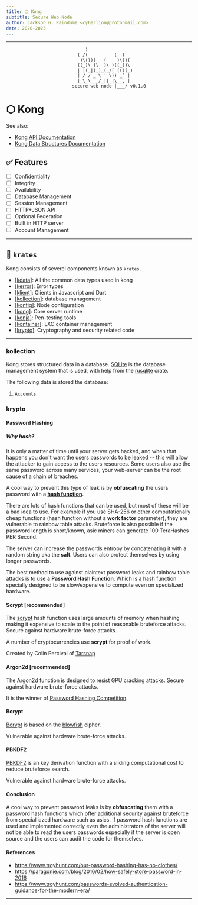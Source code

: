 ```yaml
---
title: ⬡ Kong
subtitle: Secure Web Node
author: Jackson G. Kaindume <cy6erlion@protonmail.com>
date: 2020-2023
...
```

---


``` text
                              )                 
                           ( /(          (  (   
                            )\())(   (    )\))(  
                           ((_)\ )\  )\ )((_))\  
                           | |(_|(_)_(_/( (()(_) 
                           | / / _ \ ' \)) _` |  
                           |_\_\___/_||_|\__, |  
                         secure web node |___/ v0.1.0
```

# ⬡ Kong

See also:

- [Kong API Documentation](./api.html)
- [Kong Data Structures Documentation](./data.html)

## ✅ Features

- [ ] Confidentiality
- [ ] Integrity
- [ ] Availability
- [ ] Database Management
- [ ] Session Management
- [ ] HTTP+JSON API
- [ ] Optional Federation
- [ ] Built in HTTP server
- [ ] Account Management

___

## 🧩 `krates`

Kong consists of severel components known as `krates`.

- [[kdata]](data.html): All the common data types used in kong
- [[kerror]](#kerror): Error types
- [[klient]](#klient): Clients in Javascript and Dart
- [[kollection]](#kollection): database management
- [[konfig]](#konfig): Node configuration
- [[kong]](#kong): Core server runtime
- [[konja]](#konja): Pen-testing tools
- [[kontainer]](#kontainer): LXC container management
- [[krypto]](#krypto): Cryptography and security related code

___

### kollection

Kong stores structured data in a database. [SQLite](https://sqlite.org/)
is the database management system that is used, with help from the 
[rusqlite](https://sqlite.org/) crate.

The following data is stored the database:

1. [`Accounts`](./data.html#account)

### krypto

#### Password Hashing

##### Why hash?

It is only a matter of time until your server gets hacked, and
when that happens you don't want the users passwords to be leaked --
this will allow the attacker to gain access to the users resources.
Some users also use the same password across many services, your 
web-server can be the root cause of a chain of breaches.

A cool way to prevent this type of leak is by __obfuscating__ the 
users password with a [__hash function__](https://en.wikipedia.org/wiki/Hash_function).

There are lots of hash functions that can be used, but most of these 
will be a bad idea to use. For example if you use SHA-256 or other 
computationally cheap functions (hash function without a __work factor__ 
parameter), they are vulnerable to rainbow table attacks.
Bruteforce is also possible if the password length is short/known, 
asic miners can generate 100 TeraHashes PER Second.

The server can increase the passwords entropy by concatenating it with
a random string aka the __salt__. Users can also protect themselves 
by using longer passwords.

The best method to use against plaintext password leaks and rainbow
table attacks is to use a __Password Hash Function__. Which is a hash 
function specially designed to be slow/expensive to compute even on
specialized hardware.

#### Scrypt [recommended]

The [scrypt](https://www.tarsnap.com/scrypt.html) hash function uses large amounts of memory when hashing 
making it expensive to scale to the point of reasonable bruteforce 
attacks. Secure against hardware brute-force attacks.

A number of cryptocurrencies use __scrypt__ for proof of work.

Created by Colin Percival of [Tarsnap](https://en.wikipedia.org/wiki/Tarsnap)

#### Argon2d [recommended]

The [Argon2d](https://en.wikipedia.org/wiki/Argon2) function is 
designed to resist GPU cracking attacks. Secure against hardware 
brute-force attacks.

It is the winner of [Password Hashing Competition](https://www.password-hashing.net/).

#### Bcrypt

[Bcrypt](https://en.wikipedia.org/wiki/Bcrypt) is based on the 
[blowfish](https://en.wikipedia.org/wiki/Blowfish_(cipher)) cipher.

Vulnerable against hardware brute-force attacks.

#### PBKDF2

[PBKDF2](https://en.wikipedia.org/wiki/PBKDF2) is an key derivation
function with a sliding computational cost to reduce bruteforce 
search.

Vulnerable against hardware brute-force attacks.

#### Conclusion

A cool way to prevent password leaks is by __obfuscating__ them
with a password hash functions which offer additional security 
against bruteforce from specialliazed hardware such as asics. If 
password hash functions are used and implemented correctly even the 
administrators of the server will not be able to read the users 
passwords especially if the server is open source and the users can
audit the code for themselves.

#### References

- <https://www.troyhunt.com/our-password-hashing-has-no-clothes/>
- <https://paragonie.com/blog/2016/02/how-safely-store-password-in-2016>
- <https://www.troyhunt.com/passwords-evolved-authentication-guidance-for-the-modern-era/>

___
